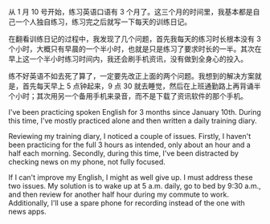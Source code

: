 从 1 月 10 号开始，练习英语口语有 3 个月了。这三个月的时间里，我基本都是自己一个人独自练习，练习完之后就写一下每天的训练日记。

在翻看训练日记的过程中，我发现了几个问题，首先我每天的练习时长根本没有 3 个小时，大概只有早晨的一个半小时，也就是只是练习了要求时长的一半。其次在早上这一个半小时练习时间内，我还会刷手机资讯，没有做到全身心的投入。

练不好英语不如去死了算了，一定要先改正上面的两个问题。我想到的解决方案就是，首先每天早上 5 点钟起来，9 点 30 就去睡觉，然后在上班通勤路上再背诵半个小时；其次用另一个备用手机来录音，而不是下载了资讯软件的那个手机。

I've been practicing spoken English for 3 months since January 10th. During this time, I've mostly practiced alone and then written a daily training diary.

Reviewing my training diary, I noticed a couple of issues. Firstly, I haven't been practicing for the full 3 hours as intended, only about an hour and a half each morning. Secondly, during this time, I've been distracted by checking news on my phone, not fully focused.

If I can't improve my English, I might as well give up. I must address these two issues. My solution is to wake up at 5 a.m. daily, go to bed by 9:30 a.m., and then review for another half hour during my commute to work. Additionally, I'll use a spare phone for recording instead of the one with news apps.

